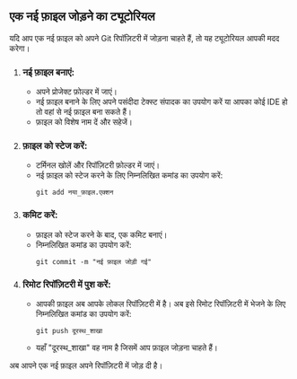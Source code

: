 ## एक नई फ़ाइल जोड़ने का ट्यूटोरियल

यदि आप एक नई फ़ाइल को अपने Git रिपॉज़िटरी में जोड़ना चाहते हैं, तो यह ट्यूटोरियल आपकी मदद करेगा।

1. ### **नई फ़ाइल बनाएं**:
   - अपने प्रोजेक्ट फ़ोल्डर में जाएं।
   - नई फ़ाइल बनाने के लिए अपने पसंदीदा टेक्स्ट संपादक का उपयोग करें या आपका कोई IDE हो तो वहां से नई फ़ाइल बना सकते हैं।
   - फ़ाइल को विशेष नाम दें और सहेजें।

2. ### **फ़ाइल को स्टेज करें**:
   - टर्मिनल खोलें और रिपॉज़िटरी फ़ोल्डर में जाएं।
   - नई फ़ाइल को स्टेज करने के लिए निम्नलिखित कमांड का उपयोग करें:
     ```
     git add नया_फ़ाइल.एक्शन
     ```

3. ### **कमिट करें**:
   - फ़ाइल को स्टेज करने के बाद, एक कमिट बनाएं।
   - निम्नलिखित कमांड का उपयोग करें:
     ```
     git commit -m "नई फ़ाइल जोड़ी गई"
     ```

4. ### **रिमोट रिपॉज़िटरी में पुश करें**:
   - आपकी फ़ाइल अब आपके लोकल रिपॉज़िटरी में है। अब इसे रिमोट रिपॉज़िटरी में भेजने के लिए निम्नलिखित कमांड का उपयोग करें:
     ```
     git push दूरस्थ_शाखा
     ```
   - यहाँ "दूरस्थ_शाखा" वह नाम है जिसमें आप फ़ाइल जोड़ना चाहते हैं।

अब आपने एक नई फ़ाइल अपने रिपॉज़िटरी में जोड़ दी है।
